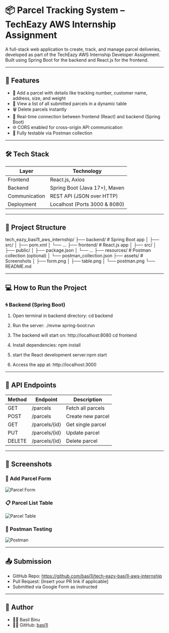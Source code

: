 # 📦 Parcel Tracking System – TechEazy AWS Internship Assignment

A full-stack web application to create, track, and manage parcel deliveries, developed as part of the TechEazy AWS Internship Developer Assignment. Built using Spring Boot for the backend and React.js for the frontend.

---

## 🚀 Features

- 🔧 Add a parcel with details like tracking number, customer name, address, size, and weight
- 📄 View a list of all submitted parcels in a dynamic table
- 🗑️ Delete parcels instantly
- 🔗 Real-time connection between frontend (React) and backend (Spring Boot)
- 🌐 CORS enabled for cross-origin API communication
- 🧪 Fully testable via Postman collection

---

## 🛠️ Tech Stack

| Layer     | Technology            |
|-----------|------------------------|
| Frontend  | React.js, Axios        |
| Backend   | Spring Boot (Java 17+), Maven |
| Communication | REST API (JSON over HTTP) |
| Deployment | Localhost (Ports 3000 & 8080) |

---

## 📁 Project Structure

tech_eazy_basi1l_aws_internship/
├── backend/ # Spring Boot app
│ ├── src/
│ ├── pom.xml
│ └── ...
├── frontend/ # React.js app
│ ├── src/
│ ├── public/
│ ├── package.json
│ └── ...
├── resources/ # Postman collection (optional)
│ └── postman_collection.json
├── assets/ # Screenshots
│ ├── form.png
│ ├── table.png
│ └── postman.png
└── README.md


---

## 💻 How to Run the Project

### 🌀 Backend (Spring Boot)

1. Open terminal in backend directory: cd backend


2. Run the server: ./mvnw spring-boot:run
  
3. The backend will start on: http://localhost:8080  cd frontend
4.  Install dependencies: npm install
5.  start the React development server:npm start
6.  Access the app at: http://localhost:3000

---

## 🔗 API Endpoints

| Method | Endpoint              | Description         |
|--------|-----------------------|---------------------|
| GET    | /parcels              | Fetch all parcels   |
| POST   | /parcels              | Create new parcel   |
| GET    | /parcels/{id}         | Get single parcel   |
| PUT    | /parcels/{id}         | Update parcel       |
| DELETE | /parcels/{id}         | Delete parcel       |

---

## 📸 Screenshots

### 🧾 Add Parcel Form
![Parcel Form](assets/form.png)

### 📋 Parcel List Table
![Parcel Table](assets/table.png)

### 🧪 Postman Testing
![Postman](assets/postman.png)

---

## 📤 Submission

- GitHub Repo: https://github.com/basi1l/tech-eazy-basi1l-aws-internship
- Pull Request: [Insert your PR link if applicable]
- Submitted via Google Form as instructed

---

## 🙋 Author

- 👨‍💻 Basil Binu
- 🧑‍💻 GitHub: [basi1l](https://github.com/basi1l)






